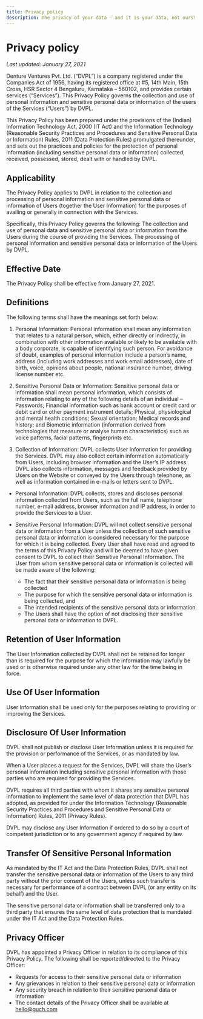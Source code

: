 ```yaml
---
title: Privacy policy
description: The privacy of your data — and it is your data, not ours! — is a big deal to us. Here's the rundown of what we collect and why, when we access your information, and your rights.
---
```


# Privacy policy

*Last updated: January 27, 2021*

Denture Ventures Pvt. Ltd. (“DVPL”) is a company registered under the Companies Act of 1956, having its registered office at #5, 14th Main, 15th Cross, HSR Sector 4
Bengaluru, Karnataka – 560102, and provides certain services (“Services”). This Privacy Policy governs the collection and use of personal information and sensitive personal data or information of the users of the Services (“Users”) by DVPL.

This Privacy Policy has been prepared under the provisions of the (Indian) Information Technology Act, 2000 (IT Act) and the Information Technology (Reasonable Security Practices and Procedures and Sensitive Personal Data or Information) Rules, 2011 (Data Protection Rules) promulgated thereunder, and sets out the practices and policies for the protection of personal information (including sensitive personal data or information) collected, received, possessed, stored, dealt with or handled by DVPL.

## Applicability

The Privacy Policy applies to DVPL in relation to the collection and processing of personal information and sensitive personal data or information of Users (together the User Information) for the purposes of availing or generally in connection with the Services. 

Specifically, this Privacy Policy governs the following: The collection and use of personal data and sensitive personal data or information from the Users during the course of providing the Services. The processing of personal information and sensitive personal data or information of the Users by DVPL.

## Effective Date

The Privacy Policy shall be effective from January 27, 2021.

## Definitions

The following terms shall have the meanings set forth below:

1. Personal Information: Personal information shall mean any information that relates to a natural person, which, either directly or indirectly, in combination with other information available or likely to be available with a body corporate, is capable of identifying such person. For avoidance of doubt, examples of personal information include a person’s name, address (including work addresses and work email addresses), date of birth, voice, opinions about people, national insurance number, driving license number etc.

2. Sensitive Personal Data or Information: Sensitive personal data or information shall mean personal information, which consists of information relating to any of the following details of an individual – Passwords; Financial information such as bank account or credit card or debit card or other payment instrument details; Physical, physiological and mental health conditions; Sexual orientation; Medical records and history; and Biometric information (information derived from technologies that measure or analyse human characteristics) such as voice patterns, facial patterns, fingerprints etc.

3. Collection of Information: DVPL collects User Information for providing the Services. DVPL may also collect certain information automatically from Users, including browser information and the User’s IP address. DVPL also collects information, messages and feedback provided by Users on the Website or conveyed by the Users through telephone, as well as information contained in e-mails or letters sent to DVPL.

- Personal Information: DVPL collects, stores and discloses personal information collected from Users, such as the full name, telephone number, e-mail address, browser information and IP address, in order to provide the Services to a User.

- Sensitive Personal Information: DVPL will not collect sensitive personal data or information from a User unless the collection of such sensitive personal data or information is considered necessary for the purpose for which it is being collected. Every User shall have read and agreed to the terms of this Privacy Policy and will be deemed to have given consent to DVPL to collect their Sensitive Personal Information. The User from whom sensitive personal data or information is collected will be made aware of the following:
  - The fact that their sensitive personal data or information is being collected
  - The purpose for which the sensitive personal data or information is being collected, and
  - The intended recipients of the sensitive personal data or information.
  - The Users shall have the option of not disclosing their sensitive personal data or information to DVPL.

## Retention of User Information

The User Information collected by DVPL shall not be retained for longer than is required for the purpose for which the information may lawfully be used or is otherwise required under any other law for the time being in force.

## Use Of User Information

User Information shall be used only for the purposes relating to providing or improving the Services.

## Disclosure Of User Information

DVPL shall not publish or disclose User Information unless it is required for the provision or performance of the Services, or as mandated by law. 

When a User places a request for the Services, DVPL will share the User’s personal information including sensitive personal information with those parties who are required for providing the Services.

DVPL requires all third parties with whom it shares any sensitive personal information to implement the same level of data protection that DVPL has adopted, as provided for under the Information Technology (Reasonable Security Practices and Procedures and Sensitive Personal Data or Information) Rules, 2011 (Privacy Rules).

DVPL may disclose any User Information if ordered to do so by a court of
competent jurisdiction or to any government agency if required by law.

## Transfer Of Sensitive Personal Information

As mandated by the IT Act and the Data Protection Rules, DVPL shall not transfer the sensitive personal data or information of the Users to any third party without the prior consent of the Users, unless such transfer is necessary for performance of a contract between DVPL (or any entity on its behalf) and the User.

The sensitive personal data or information shall be transferred only to a third party that ensures the same level of data protection that is mandated under the IT Act and the Data Protection Rules.

## Privacy Officer

DVPL has appointed a Privacy Officer in relation to its compliance of this Privacy Policy. The following shall be reported/directed to the Privacy Officer:
- Requests for access to their sensitive personal data or information
- Any grievances in relation to their sensitive personal data or information
- Any security breach in relation to their sensitive personal data or information
- The contact details of the Privacy Officer shall be available at [hello@guch.com](mailto:hello@guch.me)
